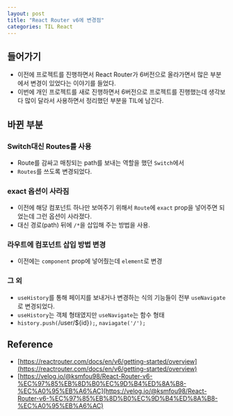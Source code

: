 ```yaml
---
layout: post
title: "React Router v6에 변경점"
categories: TIL React
---
```


## 들어가기

- 이전에 프로젝트를 진행하면서 React Router가 6버전으로 올라가면서 많은 부분에서 변경이 있었다는 이야기를 들었다.
- 이번에 개인 프로젝트를 새로 진행하면서 6버전으로 프로젝트를 진행했는데 생각보다 많이 달라서 사용하면서 정리했던 부분을 TIL에 남긴다.

## 바뀐 부분

### Switch대신 Routes를 사용

- Route를 감싸고 매칭되는 path를 보내는 역할을 했던 `Switch`에서
- `Routes`를 쓰도록 변경되었다.

### exact 옵션이 사라짐

- 이전에 해당 컴포넌트 하나만 보여주기 위해서 `Route`에 `exact` prop을 넣어주면 되었는데 그런 옵션이 사라졌다.
- 대신 경로(path) 뒤에 `/*`을 삽입해 주는 방법을 사용.

### 라우트에 컴포넌트 삽입 방법 변경

- 이전에는 `component` prop에 넣어줬는데 `element`로 변경

### 그 외

- `useHistory`를 통해 페이지를 보내거나 변경하는 식의 기능들이 전부 `useNavigate`로 변경되었다.
- `useHistory`는 객체 형태였지만 `useNavigate`는 함수 형태
- `history.push(`/user/${id}`);`, `naviagate('/');`

## Reference

- [https://reactrouter.com/docs/en/v6/getting-started/overview](https://reactrouter.com/docs/en/v6/getting-started/overview)
- [https://velog.io/@ksmfou98/React-Router-v6-%EC%97%85%EB%8D%B0%EC%9D%B4%ED%8A%B8-%EC%A0%95%EB%A6%AC](https://velog.io/@ksmfou98/React-Router-v6-%EC%97%85%EB%8D%B0%EC%9D%B4%ED%8A%B8-%EC%A0%95%EB%A6%AC)
